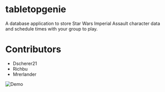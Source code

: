 # tabletopgenie
A database application to store Star Wars Imperial Assault character data and schedule times with your group to play.

# Contributors

- Dscherer21
- Richbu
- Mrerlander

![Demo](https://www.youtube.com/watch?v=lFUkS6UvK3o#action=share)